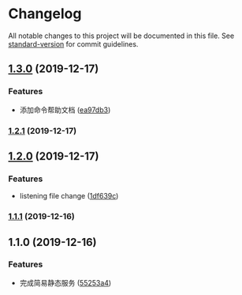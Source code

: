 # Changelog

All notable changes to this project will be documented in this file. See [standard-version](https://github.com/conventional-changelog/standard-version) for commit guidelines.

## [1.3.0](https://github.com/tinytot1/http-mini-server/compare/v1.2.1...v1.3.0) (2019-12-17)

### Features

- 添加命令帮助文档 ([ea97db3](https://github.com/tinytot1/http-mini-server/commit/ea97db309ba90a9ff4a83109a521e50b3d592d86))

### [1.2.1](https://github.com/tinytot1/http-mini-server/compare/v1.2.0...v1.2.1) (2019-12-17)

## [1.2.0](https://github.com/tinytot1/http-mini-server/compare/v1.1.1...v1.2.0) (2019-12-17)

### Features

- listening file change ([1df639c](https://github.com/tinytot1/http-mini-server/commit/1df639c9d265b0f41fdfeec2d80e704b89edf385))

### [1.1.1](https://github.com/tinytot1/http-mini-server/compare/v1.1.0...v1.1.1) (2019-12-16)

## 1.1.0 (2019-12-16)

### Features

- 完成简易静态服务 ([55253a4](https://github.com/tinytot1/http-mini-server/commit/55253a4c8602217f006ac32a4451819ceaa2ba4b))
